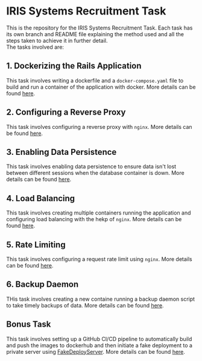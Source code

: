 # IRIS Systems Recruitment Task
This is the repository for the IRIS Systems Recruitment Task. Each task has its own branch and README file explaining the method used and all the steps taken to achieve it in further detail.<br>
The tasks involved are:
## 1. Dockerizing the Rails Application
This task involves writing a dockerfile and a <code>docker-compose.yaml</code> file to build and run a container of the application with docker. More details can be found [here](https://github.com/Wolfram70/IRIS-Systems-Rec-Task/blob/e2dd23db5f58e58790426c8ecfe56fa43428f5aa/README.md).
## 2. Configuring a Reverse Proxy
This task involves configuring a reverse proxy with <code>nginx</code>. More details can be found [here](https://github.com/Wolfram70/IRIS-Systems-Rec-Task/blob/2820a6579b5198a88ab91ab68078495ef0a95d92/README.md).
## 3. Enabling Data Persistence
This task involves enabling data persistence to ensure data isn't lost between different sessions when the database container is down. More details can be found [here](https://github.com/Wolfram70/IRIS-Systems-Rec-Task/blob/a2083cc6c922f00207623c1e6f0bc0a76e204118/README.md).
## 4. Load Balancing
This task involves creating multiple containers running the application and configuring load balancing with the hekp of <code>nginx</code>. More details can be found [here](https://github.com/Wolfram70/IRIS-Systems-Rec-Task/blob/33626cbb8007e9b3f449141da72f4d4114174552/README.md).
## 5. Rate Limiting
This task involves configuring a request rate limit using <code>nginx</code>. More details can be found [here](https://github.com/Wolfram70/IRIS-Systems-Rec-Task/blob/bc4ecaec3132d74e13fa3ec711c4a7caf84ac024/README.md).
## 6. Backup Daemon
THis task involves creating a new containe running a backup daemon script to take timely backups of data. More details can be found [here](https://github.com/Wolfram70/IRIS-Systems-Rec-Task/blob/6c75f50c3ec8a76ec713274e219089a0c6c760a5/README.md).
## Bonus Task
This task involves setting up a GitHub CI/CD pipeline to automatically build and push the images to dockerhub and then initiate a fake deployment to a private server using [FakeDeployServer](https://github.com/Utkar5hM/FakeDeployServer/blob/main/index.js). More details can be found [here](https://github.com/Wolfram70/IRIS-Systems-Rec-Task/blob/90e3f193a019d0e9460913357a95ce6b74faa3fb/README.md).
